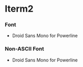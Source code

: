 # Iterm2

### Font
- Droid Sans Mono for Powerline

### Non-ASCII Font
- Droid Sans Mono for Powerline
